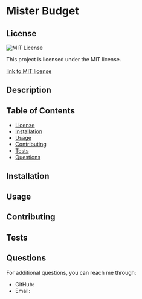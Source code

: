 
# Mister Budget

## License
  <img src="https://img.shields.io/badge/license-MIT-blue" alt="MIT License" />

  This project is licensed under the MIT license.
  
<a href= "https://choosealicense.com/licenses/mit/">link to MIT license</a>

## Description


## Table of Contents
- [License](#license)
- [Installation](#installation)
- [Usage](#usage)
- [Contributing](#contributing)
- [Tests](#tests)
- [Questions](#questions)

## Installation


## Usage


## Contributing


## Tests


## Questions
For additional questions, you can reach me through:
- GitHub: [](https://github.com/)
- Email: 

